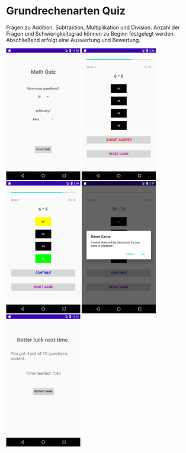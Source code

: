 # Grundrechenarten Quiz

Fragen zu Addition, Subtraktion, Multiplikation und Division. Anzahl der Fragen und Schwierigkeitsgrad können zu Beginn festgelegt werden. Abschließend erfolgt eine Auswertung und Bewertung. 

<div style="display: inline;" >
  <img src="./images/screenshot0.png" alt="screenshot" width="200" /> 
  <img src="./images/screenshot1.png" alt="screenshot1" width="200" /> 
  <img src="./images/screenshot2.png" alt="screenshot2" width="200" /> 
  <img src="./images/screenshot4.png" alt="screenshot4" width="200" /> 
  <img src="./images/screenshot3.png" alt="screenshot3" width="200" />
</div>

